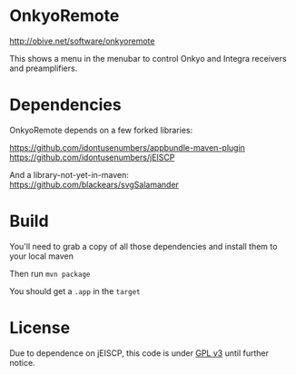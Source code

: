 # OnkyoRemote
http://obive.net/software/onkyoremote

This shows a menu in the menubar to control Onkyo and Integra receivers and preamplifiers.

# Dependencies
OnkyoRemote depends on a few forked libraries:

https://github.com/idontusenumbers/appbundle-maven-plugin
https://github.com/idontusenumbers/jEISCP

And a library-not-yet-in-maven:
https://github.com/blackears/svgSalamander

# Build
You'll need to grab a copy of all those dependencies and install them to your local maven

Then run `mvn package`

You should get a `.app` in the `target`

# License
Due to dependence on jEISCP, this code is under [GPL v3](http://www.gnu.org/licenses/gpl-3.0.html) until further notice.